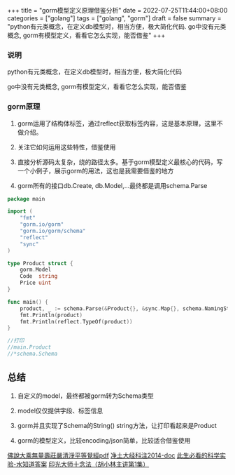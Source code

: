 +++
title = "gorm模型定义原理借鉴分析"
date = 2022-07-25T11:44:00+08:00
categories = ["golang"]
tags = ["golang", "gorm"]
draft = false
summary = "python有元类概念，在定义db模型时，相当方便，极大简化代码. go中没有元类概念, gorm有模型定义，看看它怎么实现，能否借鉴"
+++

### 说明

python有元类概念，在定义db模型时，相当方便，极大简化代码

go中没有元类概念, gorm有模型定义，看看它怎么实现，能否借鉴

### gorm原理

1. gorm运用了结构体标签，通过reflect获取标签内容，这是基本原理，这里不做介绍。

2. 关注它如何运用这些特性，借鉴使用

3. 直接分析源码太复杂，绕的路径太多。基于gorm模型定义最核心的代码，写一个小例子，展示gorm的用法，这也是我需要借鉴的地方

4. gorm所有的接口db.Create, db.Model,...最终都是调用schema.Parse


```go
package main

import (
	"fmt"
	"gorm.io/gorm"
	"gorm.io/gorm/schema"
	"reflect"
	"sync"
)

type Product struct {
	gorm.Model
	Code  string
	Price uint
}

func main() {
	product, _ := schema.Parse(&Product{}, &sync.Map{}, schema.NamingStrategy{})
	fmt.Println(product)
	fmt.Println(reflect.TypeOf(product))
}

//打印
//main.Product
//*schema.Schema
```

## 总结

1. 自定义的model，最终都被gorm转为Schema类型

2. model仅仅提供字段、标签信息

3. gorm并且实现了Schema的String() string方法，让打印看起来是Product

4. gorm的模型定义，比较encoding/json简单，比较适合借鉴使用


[佛說大乘無量壽莊嚴清淨平等覺經pdf](http://www.sxjy360.top/page-download/)
[净土大经科注2014-doc](http://www.sxjy360.top/page-download/)
[此生必看的科学实验-水知道答案](http://www.sxjy360.top/page-download/)
[印光大师十念法（胡小林主讲第1集）](http://www.sxjy360.top/page-download/)
